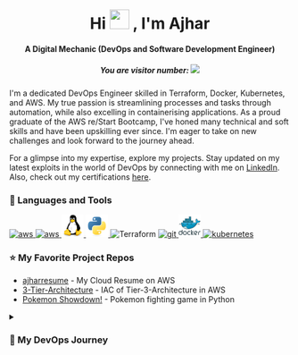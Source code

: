 <div align="center">
<h1 align="center">Hi <img src="https://gist.githubusercontent.com/arunprakashpj/48aa20057048b46c6f9ba9d114a8b76f/raw/69a9d496f651091a509ea8d9913c4aef5c419afb/Hi.gif" width="35px" height="35px" style="max-width:100%;"> , I'm Ajhar</h1>
<h4 align="center">A Digital Mechanic (DevOps and Software Development Engineer)</h4>
<h5 align="center"> You are visitor number: <img src="https://profile-counter.glitch.me/Hussainajhar8/count.svg" height="20px"> </h5>
</div>

I'm a dedicated DevOps Engineer skilled in Terraform, Docker, Kubernetes, and AWS. My true passion is streamlining processes and tasks through automation, while also excelling in containerising applications. As a proud graduate of the AWS re/Start Bootcamp, I've honed many technical and soft skills and have been upskilling ever since. I'm eager to take on new challenges and look forward to the journey ahead.

For a glimpse into my expertise, explore my projects. Stay updated on my latest exploits in the world of DevOps by connecting with me on [LinkedIn][linkedin]. Also, check out my certifications [here](https://www.credly.com/users/ajhar-hussain).

<h3 align="left"> 🧰 Languages and Tools </h3>
<p align="left"> <a href="https://aws.amazon.com" target="_blank" rel="noreferrer"> <img src="https://upload.wikimedia.org/wikipedia/commons/9/93/Amazon_Web_Services_Logo.svg" alt="aws" width="40" height="40"/> </a> <a href="https://portal.azure.com/#home" target="_blank" rel="noreferrer"> <img src="https://upload.wikimedia.org/wikipedia/commons/f/fa/Microsoft_Azure.svg" alt="aws" width="40" height="40"/> </a> <a href="https://www.linux.org/" target="_blank" rel="noreferrer"> <img src="https://raw.githubusercontent.com/devicons/devicon/master/icons/linux/linux-original.svg" alt="linux" width="40" height="40"/> </a> <a href="https://www.python.org" target="_blank" rel="noreferrer"> <img src="https://raw.githubusercontent.com/devicons/devicon/master/icons/python/python-original.svg" alt="python" width="40" height="40"/> </a> </a href="https://www.terraform.io/" target="_blank" rel="noreferrer">  <img src="https://opensenselabs.com/sites/default/files/inline-images/terraform.png" alt="Terraform" width="40" height="40" > </a> <a href="https://github.com/" target="_blank" rel="noreferrer"> <img src="https://www.svgrepo.com/show/306098/githubactions.svg" alt="git" width="40" height="40"/> </a> <a href="https://www.docker.com/" target="_blank" rel="noreferrer"> <img src="https://raw.githubusercontent.com/devicons/devicon/master/icons/docker/docker-original-wordmark.svg" alt="docker" width="40" height="40"/> </a> <a href="https://kubernetes.io" target="_blank" rel="noreferrer"> <img src="https://www.vectorlogo.zone/logos/kubernetes/kubernetes-icon.svg" alt="kubernetes" width="40" height="40"/> </a> </p>

### ⭐️ My Favorite Project Repos
* <a href="https://github.com/Hussainajhar8/my-aws-cloud-resume">ajharresume</a> - My Cloud Resume on AWS
* <a href="https://github.com/Hussainajhar8/3-Tier-Architecture">3-Tier-Architecture</a> - IAC of Tier-3-Architecture in AWS
* <a href="https://github.com/Hussainajhar8/pokemon_showdown">Pokemon Showdown!</a> - Pokemon fighting game in Python

 <details>
 <summary><h3>🗻 My DevOps Journey</h3></summary>
   My journey into DevOps has been driven by a genuine fascination with cloud technology and a relentless pursuit of automation. It all began after a productive first year of my mechanical engineering studies at Queen Mary University, where I encountered the AWS re/Start program, an opportunity that would profoundly shape my career trajectory.

Enrolling in the program opened my eyes to the vast landscape of cloud computing and its transformative potential. From Linux and Python to networking, databases, security, and CI/CD pipelines, I immersed myself in a comprehensive curriculum that laid a solid foundation for my journey ahead.

Inspired by the possibilities unleashed by the cloud, I made the pivotal decision to pivot away from traditional academia and focus my efforts on becoming a DevOps Engineer. Since then, I've committed myself to continuous learning and skills development, leveraging every opportunity to deepen my expertise and refine my craft.

One particularly enlightening project was the creation of a serverless reminder app using AWS tools and the development of a sophisticated 3-tier system on AWS with Terraform. These hands-on experiences not only honed my technical abilities but also instilled in me a deep appreciation for the principles of automation and infrastructure as code.

The Cloud Resume Challenge served as a poignant reminder of the importance of efficiency and scalability in modern IT environments. As I endeavoured to deploy my portfolio website on AWS, I encountered familiar hurdles—tedious manual tasks that stifled productivity. Determined to overcome these obstacles, I embraced the ethos of DevOps, implementing CI/CD pipelines and Terraform to automate the deployment process. The result was a streamlined workflow that allowed for seamless updates and freed up valuable time for innovation.

Looking ahead, my aspirations in the DevOps field are twofold. Professionally, I aim to become a respected leader within my tech community, sharing insights and fostering a culture of collaboration and growth. Additionally, I'm committed to pursuing industry-recognized certifications, such as Kubernetes Administrator, to further enhance my skill set and stay abreast of emerging trends.

Beyond the realm of technology, I find fulfilment in pursuits such as martial arts and exploring the wonders of the natural world through documentaries and travelling. My thirst for knowledge knows no bounds, whether it's mastering a new language like Arabic or acquiring practical skills like car maintenance.

As I continue on my DevOps journey, I remain steadfast in my dedication to personal and professional growth, embracing each challenge as an opportunity to learn and evolve. With a spirit of curiosity and a commitment to excellence, I look forward to the adventures that lie ahead.

 [linkedin]: https://www.linkedin.com/in/hussainajhar8
